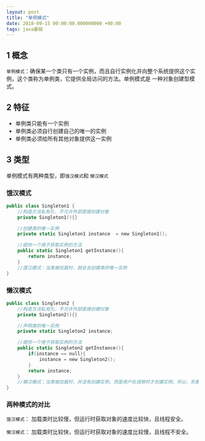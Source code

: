 ```yaml
---
layout: post
title: "单例模式"
date: 2018-09-15 00:00:00.000000000 +00:00
tags: java基础
---
```


## 1 概念

`单例模式`：确保某一个类只有一个实例，而且自行实例化并向整个系统提供这个实例，这个类称为单例类，它提供全局访问的方法。单例模式是
一种对象创建型模式。

## 2 特征

+ 单例类只能有一个实例
+ 单例类必须自行创建自己的唯一的实例
+ 单例类必须给所有其他对象提供这一实例

## 3 类型

单例模式有两种类型，即`饿汉模式`和 `懒汉模式`

### 饿汉模式

```swift
public class Singleton1 {
	//构造方法私有化，不允许外部直接创建对象
	private Singleton1(){}

	//创建类的唯一实例
	private static Singleton1 instance  = new Singleton1();

	//提供一个用于获取实例的方法
	public static Singleton1 getInstance(){
		return instance;
	}
	//饿汉模式：当类被加载时，就会去创建类的唯一实例
}
```

### 懒汉模式

```swift
public class Singleton2 {
	//构造方法私有化，不允许外部直接创建对象
    private Singleton2(){}

    //声明类的唯一实例
    private static Singleton2 instance;

    //提供一个用于获取实例的方法
    public static Singleton2 getInstance(){
        if(instance == null){
            instance = new Singleton2();
        }
        return instance;
    }
    //懒汉模式：当类被加载时，并没有创建实例，而是用户在调用时才创建实例，所以，形象称之为懒汉模式
}
```

### 两种模式的对比

`饿汉模式`： 加载类时比较慢，但运行时获取对象的速度比较快，且线程安全。

`懒汉模式`： 加载类时比较快，但运行时获取对象的速度比较慢，且线程不安全。

